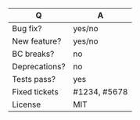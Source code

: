 <!-- Please update this template with something that matches your PR -->
| Q             | A
| ------------- | ---
| Bug fix?      | yes/no
| New feature?  | yes/no
| BC breaks?    | no
| Deprecations? | no
| Tests pass?   | yes
| Fixed tickets | #1234, #5678
| License       | MIT

<!-- Bug fixes should be based against the lowest stable version branch, master is for new features only -->